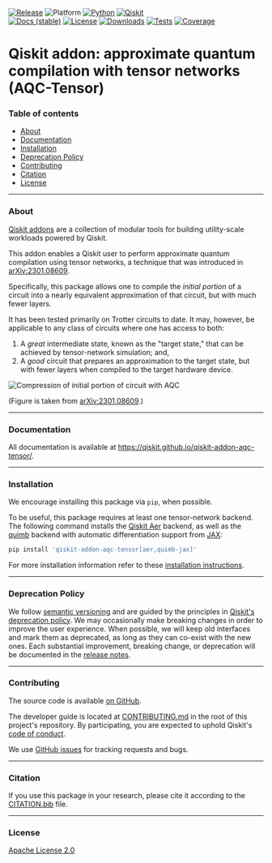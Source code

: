 [![Release](https://img.shields.io/pypi/v/qiskit-addon-aqc-tensor.svg?label=Release)](https://github.com/Qiskit/qiskit-addon-aqc-tensor/releases)
![Platform](https://img.shields.io/badge/%F0%9F%92%BB%20Platform-Linux%20%7C%20macOS%20%7C%20Windows-informational)
[![Python](https://img.shields.io/pypi/pyversions/qiskit-addon-aqc-tensor?label=Python&logo=python)](https://www.python.org/)
[![Qiskit](https://img.shields.io/badge/Qiskit-%E2%89%A5%201.2%20-%20%236133BD?logo=Qiskit)](https://github.com/Qiskit/qiskit)
<br />
[![Docs (stable)](https://img.shields.io/badge/%F0%9F%93%84%20Docs-stable-blue.svg)](https://qiskit.github.io/qiskit-addon-aqc-tensor/)
[![License](https://img.shields.io/github/license/Qiskit/qiskit-addon-aqc-tensor?label=License)](LICENSE.txt)
[![Downloads](https://img.shields.io/pypi/dm/qiskit-addon-aqc-tensor.svg?label=Downloads)](https://pypi.org/project/qiskit-addon-aqc-tensor/)
[![Tests](https://github.com/Qiskit/qiskit-addon-aqc-tensor/actions/workflows/test_latest_versions.yml/badge.svg)](https://github.com/Qiskit/qiskit-addon-aqc-tensor/actions/workflows/test_latest_versions.yml)
[![Coverage](https://coveralls.io/repos/github/Qiskit/qiskit-addon-aqc-tensor/badge.svg?branch=main)](https://coveralls.io/github/Qiskit/qiskit-addon-aqc-tensor?branch=main)

# Qiskit addon: approximate quantum compilation with tensor networks (AQC-Tensor)

### Table of contents

* [About](#about)
* [Documentation](#documentation)
* [Installation](#installation)
* [Deprecation Policy](#deprecation-policy)
* [Contributing](#contributing)
* [Citation](#citation)
* [License](#license)

----------------------------------------------------------------------------------------------------

### About

[Qiskit addons](https://docs.quantum.ibm.com/guides/addons) are a collection of modular tools for building utility-scale workloads powered by Qiskit.

This addon enables a Qiskit user to perform approximate quantum compilation using tensor networks,
a technique that was introduced in [arXiv:2301.08609](https://arxiv.org/abs/2301.08609).

Specifically, this package allows one to compile the _initial portion_ of a circuit into a nearly equivalent approximation of that circuit, but with much fewer layers.

It has been tested primarily on Trotter circuits to date.  It may, however, be applicable to any class of circuits where one has access to both:

1. A _great_ intermediate state, known as the "target state," that can be achieved by tensor-network simulation; and,
2. A _good_ circuit that prepares an approximation to the target state, but with fewer layers when compiled to the target hardware device.

![Compression of initial portion of circuit with AQC](docs/images/aqc-compression.png)

(Figure is taken from [arXiv:2301.08609](https://arxiv.org/abs/2301.08609).)

----------------------------------------------------------------------------------------------------

### Documentation

All documentation is available at https://qiskit.github.io/qiskit-addon-aqc-tensor/.

----------------------------------------------------------------------------------------------------

### Installation

We encourage installing this package via `pip`, when possible.

To be useful, this package requires at least one tensor-network backend.  The following command installs the [Qiskit Aer](https://github.com/Qiskit/qiskit-aer) backend, as well as the [quimb](https://github.com/jcmgray/quimb) backend with automatic differentiation support from [JAX](https://github.com/jax-ml/jax):

```bash
pip install 'qiskit-addon-aqc-tensor[aer,quimb-jax]'
```

For more installation information refer to these [installation instructions](INSTALL.rst).

----------------------------------------------------------------------------------------------------

### Deprecation Policy

We follow [semantic versioning](https://semver.org/) and are guided by the principles in
[Qiskit's deprecation policy](https://github.com/Qiskit/qiskit/blob/main/DEPRECATION.md).
We may occasionally make breaking changes in order to improve the user experience.
When possible, we will keep old interfaces and mark them as deprecated, as long as they can co-exist with the
new ones.
Each substantial improvement, breaking change, or deprecation will be documented in the
[release notes](https://qiskit.github.io/qiskit-addon-aqc-tensor/release-notes.html).

----------------------------------------------------------------------------------------------------

### Contributing

The source code is available [on GitHub](https://github.com/Qiskit/qiskit-addon-aqc-tensor).

The developer guide is located at [CONTRIBUTING.md](https://github.com/Qiskit/qiskit-addon-aqc-tensor/blob/main/CONTRIBUTING.md)
in the root of this project's repository.
By participating, you are expected to uphold Qiskit's [code of conduct](https://github.com/Qiskit/qiskit/blob/main/CODE_OF_CONDUCT.md).

We use [GitHub issues](https://github.com/Qiskit/qiskit-addon-aqc-tensor/issues/new/choose) for tracking requests and bugs.

----------------------------------------------------------------------------------------------------

### Citation

If you use this package in your research, please cite it according to the [CITATION.bib](https://github.com/Qiskit/qiskit-addon-aqc-tensor/blob/main/CITATION.bib) file.

----------------------------------------------------------------------------------------------------

### License

[Apache License 2.0](LICENSE.txt)

